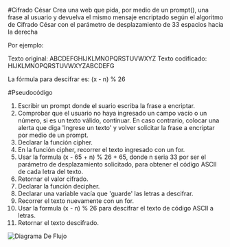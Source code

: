 #Cifrado César
Crea una web que pida, por medio de un prompt(), una frase al usuario y devuelva el mismo mensaje encriptado según el algoritmo de Cifrado César con el parámetro de desplazamiento de 33 espacios hacia la derecha

Por ejemplo:

Texto original: ABCDEFGHIJKLMNOPQRSTUVWXYZ
Texto codificado: HIJKLMNOPQRSTUVWXYZABCDEFG

La fórmula para descifrar es: (x - n) % 26

#Pseudocódigo

1. Escribir un prompt donde el suario escriba la frase a encriptar.
2. Comprobar que el usuario no haya ingresado un campo vacío o un número, si es un texto válido, continuar. En caso contrario, colocar una alerta que diga 'Ingrese un texto' y volver solicitar la frase a encriptar por medio de un prompt.
3. Declarar la función cipher.
4. En la función cipher, recorrer el texto ingresado con un for.
5. Usar la formula (x - 65 + n) % 26 + 65, donde n seria 33 por ser el parámetro de desplazamiento solicitado, para obtener el código ASCII de cada letra del texto.
6. Retornar el valor cifrado.
7. Declarar la función decipher.
8. Declarar una variable vacía que 'guarde' las letras a descifrar.
9. Recorrer el texto nuevamente con un for.
10. Usar la formula (x - n) % 26 para descifrar el texto de código ASCII a letras.
11. Retornar el texto descifrado.

![Diagrama De Flujo](http://thumbs.subefotos.com/78e79a121049efbc3c25505765bb05c6o.jpg)
